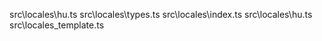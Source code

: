 src\locales\hu.ts
src\locales\types.ts
src\locales\index.ts
src\locales\hu.ts
src\locales\_template.ts
